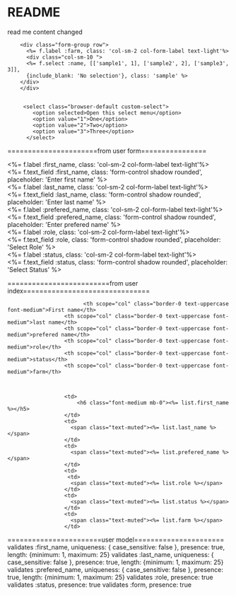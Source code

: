 # README
read me content changed

        <div class="form-group row"> 
          <%= f.label :farm, class: 'col-sm-2 col-form-label text-light'%>
          <div class="col-sm-10 ">
          <%= f.select :name, [['sample1', 1], ['sample2', 2], ['sample3', 3]],
          {include_blank: 'No selection'}, class: 'sample' %>
        </div>
        </div>


         <select class="browser-default custom-select">
            <option selected>Open this select menu</option>
            <option value="1">One</option>
            <option value="2">Two</option>
            <option value="3">Three</option>
          </select>



======================from user form================
          <div class="form-group row"> 
          <%= f.label :first_name, class: 'col-sm-2 col-form-label text-light'%>
          <div class="col-sm-10">
            <%= f.text_field :first_name, class: 'form-control shadow rounded', placeholder: 'Enter first name'  %>
          </div>
        </div>
        <div class="form-group row"> 
          <%= f.label :last_name, class: 'col-sm-2 col-form-label text-light'%>
          <div class="col-sm-10">
            <%= f.text_field :last_name, class: 'form-control shadow rounded', placeholder: 'Enter last name'  %>
          </div>
        </div>
        <div class="form-group row"> 
          <%= f.label :prefered_name, class: 'col-sm-2 col-form-label text-light'%>
          <div class="col-sm-10">
            <%= f.text_field :prefered_name, class: 'form-control shadow rounded', placeholder: 'Enter prefered name'  %>
          </div>
        </div>
        <div class="form-group row"> 
          <%= f.label :role, class: 'col-sm-2 col-form-label text-light'%>
          <div class="col-sm-10">
            <%= f.text_field :role, class: 'form-control shadow rounded', placeholder: 'Select Role'  %>
          </div>
        </div>
        <div class="form-group row"> 
          <%= f.label :status, class: 'col-sm-2 col-form-label text-light'%>
          <div class="col-sm-10">
            <%= f.text_field :status, class: 'form-control shadow rounded', placeholder: 'Select Status'  %>
          </div>
        </div>

=========================from user index===============================

                            <th scope="col" class="border-0 text-uppercase font-medium">First name</th>
                      <th scope="col" class="border-0 text-uppercase font-medium">last name</th>
                      <th scope="col" class="border-0 text-uppercase font-medium">prefered name</th>
                      <th scope="col" class="border-0 text-uppercase font-medium">role</th>
                      <th scope="col" class="border-0 text-uppercase font-medium">status</th>
                      <th scope="col" class="border-0 text-uppercase font-medium">farm</th>



                      <td>
                          <h6 class="font-medium mb-0"><%= list.first_name %></h5> 
                      </td>
                      <td>
                        <span class="text-muted"><%= list.last_name %></span>
                      </td>
                      <td>
                        <span class="text-muted"><%= list.prefered_name %></span>
                      </td>
                      <td>
                       <td>
                        <span class="text-muted"><%= list.role %></span>
                      </td>
                      <td>
                        <span class="text-muted"><%= list.status %></span>
                      </td>
                      <td>
                        <span class="text-muted"><%= list.farm %></span>
                      </td>


=======================user model======================
 validates :first_name, uniqueness: { case_sensitive: false }, presence: true, length: {minimum: 1, maximum: 25}
  validates :last_name, uniqueness: { case_sensitive: false }, presence: true, length: {minimum: 1, maximum: 25}
  validates :prefered_name, uniqueness: { case_sensitive: false }, presence: true, length: {minimum: 1, maximum: 25}
  validates :role, presence: true
  validates :status, presence: true
  validates :form, presence: true